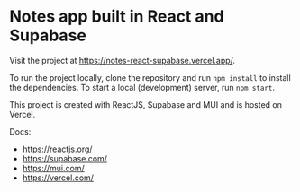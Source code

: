 # Notes app built in React and Supabase

Visit the project at https://notes-react-supabase.vercel.app/.

To run the project locally, clone the repository and run `npm install` to install the dependencies. To start a local (development) server, run `npm start`.

This project is created with ReactJS, Supabase and MUI and is hosted on Vercel.

Docs:

- https://reactjs.org/
- https://supabase.com/
- https://mui.com/
- https://vercel.com/
